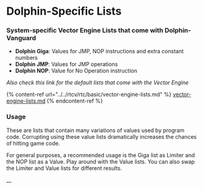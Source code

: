 # Dolphin-Specific Lists

### System-specific Vector Engine Lists that come with Dolphin-Vanguard

* **Dolphin Giga**: Values for JMP, NOP instructions and extra constant numbers
* **Dolphin JMP**: Values for JMP operations
* **Dolphin NOP**: Value for No Operation instruction

_Also check this link for the default lists that come with the Vector Engine_

{% content-ref url="../../rtcv/rtc/basic/vector-engine-lists.md" %}
[vector-engine-lists.md](../../rtcv/rtc/basic/vector-engine-lists.md)
{% endcontent-ref %}

### Usage

These are lists that contain many variations of values used by program code. Corrupting using these value lists dramatically increases the chances of hitting game code.

For general purposes, a recommended usage is the Giga list as Limiter and the NOP list as a Value. Play around with the Value lists. You can also swap the Limiter and Value lists for different results.

__
